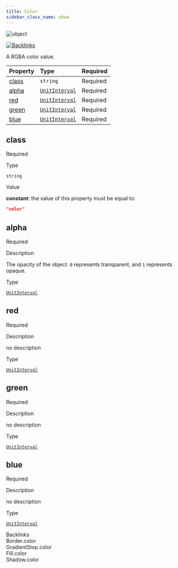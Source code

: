 ```yaml
---
title: Color
sidebar_class_name: show
---
```


<div className="section-badges">

<div><img alt="object" src="https://img.shields.io/badge/object-object?label=Type" /></div>

<a href="#backlinks"><img alt="Backlinks" src="https://img.shields.io/badge/4-Backlinks?label=Backlinks&color=%230ea5e9" /></a>

</div>

A RGBA color value.

<div className="property-preview">

<div className="property-table">

| Property        | Type                                                  | Required                                            |
| :-------------- | :---------------------------------------------------- | :-------------------------------------------------- |
| [class](#class) | `string`                                              | <span className="property-required">Required</span> |
| [alpha](#alpha) | [`UnitInterval`](/specs/vectorgraphics/unit-interval) | <span className="property-required">Required</span> |
| [red](#red)     | [`UnitInterval`](/specs/vectorgraphics/unit-interval) | <span className="property-required">Required</span> |
| [green](#green) | [`UnitInterval`](/specs/vectorgraphics/unit-interval) | <span className="property-required">Required</span> |
| [blue](#blue)   | [`UnitInterval`](/specs/vectorgraphics/unit-interval) | <span className="property-required">Required</span> |

</div>

</div>

<div className="property">

<div className="property-heading">

## class

<span className="property-required">Required</span>

</div>

<div className="property-item">

Type

`string`

</div>

<div className="property-item">

Value

<div className="value-description">

**constant**: the value of this property must be equal to:

```json
"color"
```

</div>

</div>

</div>

<div className="property">

<div className="property-heading">

## alpha

<span className="property-required">Required</span>

</div>

<div className="property-item">

Description

The opacity of the object. `0` represents transparent, and `1` represents opaque.

</div>

<div className="property-item">

Type

[`UnitInterval`](/specs/vectorgraphics/unit-interval)

</div>

</div>

<div className="property">

<div className="property-heading">

## red

<span className="property-required">Required</span>

</div>

<div className="property-item">

Description

no description

</div>

<div className="property-item">

Type

[`UnitInterval`](/specs/vectorgraphics/unit-interval)

</div>

</div>

<div className="property">

<div className="property-heading">

## green

<span className="property-required">Required</span>

</div>

<div className="property-item">

Description

no description

</div>

<div className="property-item">

Type

[`UnitInterval`](/specs/vectorgraphics/unit-interval)

</div>

</div>

<div className="property">

<div className="property-heading">

## blue

<span className="property-required">Required</span>

</div>

<div className="property-item">

Description

no description

</div>

<div className="property-item">

Type

[`UnitInterval`](/specs/vectorgraphics/unit-interval)

</div>

</div>

<div id="backlinks" className="section-backlinks">

<div className="backlinks-title">Backlinks</div>

<div className="backlink">
      <Link to='/specs/vectorgraphics/border#color'>Border.color</Link>
      </div>

<div className="backlink">
      <Link to='/specs/vectorgraphics/gradient-stop#color'>GradientStop.color</Link>
      </div>

<div className="backlink">
      <Link to='/specs/vectorgraphics/fill#color'>Fill.color</Link>
      </div>

<div className="backlink">
      <Link to='/specs/vectorgraphics/shadow#color'>Shadow.color</Link>
      </div>

</div>

